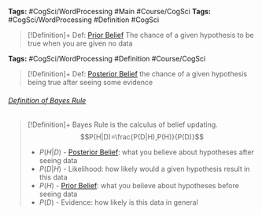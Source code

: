 ---
---

**Tags:** #CogSci/WordProcessing #Main #Course/CogSci
**Tags:** #CogSci/WordProcessing #Definition #CogSci 

 > 
 > \[!Definition\]+ Def: [Prior Belief](../Individuals/Prior%20Belief.md)
 > The chance of a given hypothesis to be true when you are given no data

**Tags:** #CogSci/WordProcessing #Definition #Course/CogSci 

 > 
 > \[!Definition\]+ Def: [Posterior Belief](../Individuals/Posterior%20Belief.md)
 > the chance of a given hypothesis being true after seeing some evidence

###### [Definition of Bayes Rule](Bayes%20Rule.md)

 > 
 > \[!Definition\]+
 > Bayes Rule is the calculus of belief updating.
 > $$P(H|D)=\frac{P(D|H),P(H)}{P(D)}$$
 > 
 > * $P(H|D)$ - [Posterior Belief](../Individuals/Posterior%20Belief.md): what you believe about hypotheses after seeing data
 > * $P(D|H)$ - Likelihood: how likely would a given hypothesis result in this data
 > * $P(H)$ - [Prior Belief](../Individuals/Prior%20Belief.md): what you believe about hypotheses before seeing data
 > * $P(D)$ - Evidence: how likely is this data in general
